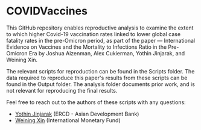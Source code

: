 # COVIDVaccines

This GitHub repository enables reproductive analysis to examine the extent to which higher Covid-19 vaccination rates linked to lower global case fatality rates in the pre-Omicron period, as part of the paper — International Evidence on Vaccines and the Mortality to Infections Ratio in the Pre-Omicron Era by Joshua Aizenman, Alex Cukierman, Yothin Jinjarak, and Weining Xin.

The relevant scripts for reproduction can be found in the Scripts folder. The data required to reproduce this paper's results from these scripts can be found in the Output folder. The analysis folder documents prior work, and is not relevant for reproducing the final results.

Feel free to reach out to the authors of these scripts with any questions:

- [Yothin Jinjarak](yothin.jinjarak@gmail.com) (ERCD - Asian Development Bank)
- [Weining Xin](weiningx@usc.edu) (International Monetary Fund)
